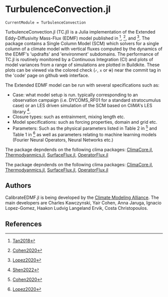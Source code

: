 # TurbulenceConvection.jl

```@meta
CurrentModule = TurbulenceConvection
```

TurbulenceConvection.jl (TC.jl) is a Julia implementation of the Extended Eddy-Diffusivity Mass-Flux (EDMF) model published in [^1], [^2], and [^3]. The package contains a Single Column Model (SCM) which solvers for a single column of a climate model with vertical fluxes computed by the dynamics of the EDMF's 'updrafts' and 'environment' subdomains.
The performance of TC.jl is routinely monitored by a Continuous Integration (CI) and plots of model variances from a range of simulations are plotted in Buildkite. These plots can be viewed via the colored check (`✓`, `x` or `⦿`) near the commit tag in the 'code' page on github web interface.

The Extended EDMF model can be run with several specifications such as:
 - Case: what model setup is run. typically corresponding to an observation campaign (i.e. DYCOMS_RF01 for a standard stratocumulus case) or an LES driven simulation of the SCM based on CliMA's LES library [^4].
- Closure types: such as entrainment, mixing length etc.
- Model specifications: such as forcing properties, domain and grid etc.
- Parameters: Such as the physical parameters listed in Table 2 in [^2] and Table 1 in [^3] as well as parameters relating to machine learning models (Fourier Neural Operators, Neural Networks etc.)

The package depndends on the following clima packages: [ClimaCore.jl](https://github.com/CliMA/ClimaCore.jl), [Thermodyanmics.jl](https://github.com/CliMA/Thermodynamics.jl), [SurfaceFlux.jl](https://github.com/CliMA/SurfaceFluxes.jl), [OperatorFlux.jl](https://github.com/CliMA/OperatorFlux.jl)

The package depndends on the following clima packages: [ClimaCore.jl](https://github.com/CliMA/ClimaCore.jl), [Thermodyanmics.jl](https://github.com/CliMA/Thermodynamics.jl), [SurfaceFlux.jl](https://github.com/CliMA/SurfaceFluxes.jl), [OperatorFlux.jl](https://github.com/CliMA/OperatorFlux.jl)




## Authors

CalibrateEDMF.jl is being developed by the [Climate Modeling Alliance](https://clima.caltech.edu). The main developers are Charles Kawczynski, Yair Cohen, Anna Jaruga, Ignacio Lopez-Gomez, Haakon Ludvig Langeland Ervik, Costa Christopoulos.

## References

[^1]: [Tan2018](@cite)
[^2]: [Cohen2020](@cite)
[^3]: [Lopez2020](@cite)
[^4]: [Shen2022](@cite)